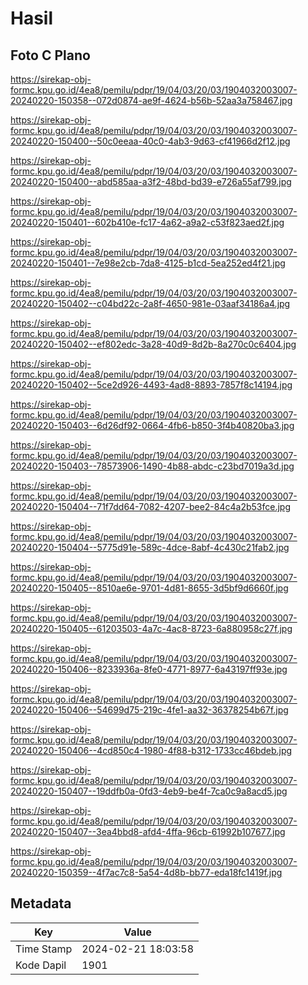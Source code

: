 # Hasil

## Foto C Plano

https://sirekap-obj-formc.kpu.go.id/4ea8/pemilu/pdpr/19/04/03/20/03/1904032003007-20240220-150358--072d0874-ae9f-4624-b56b-52aa3a758467.jpg

https://sirekap-obj-formc.kpu.go.id/4ea8/pemilu/pdpr/19/04/03/20/03/1904032003007-20240220-150400--50c0eeaa-40c0-4ab3-9d63-cf41966d2f12.jpg

https://sirekap-obj-formc.kpu.go.id/4ea8/pemilu/pdpr/19/04/03/20/03/1904032003007-20240220-150400--abd585aa-a3f2-48bd-bd39-e726a55af799.jpg

https://sirekap-obj-formc.kpu.go.id/4ea8/pemilu/pdpr/19/04/03/20/03/1904032003007-20240220-150401--602b410e-fc17-4a62-a9a2-c53f823aed2f.jpg

https://sirekap-obj-formc.kpu.go.id/4ea8/pemilu/pdpr/19/04/03/20/03/1904032003007-20240220-150401--7e98e2cb-7da8-4125-b1cd-5ea252ed4f21.jpg

https://sirekap-obj-formc.kpu.go.id/4ea8/pemilu/pdpr/19/04/03/20/03/1904032003007-20240220-150402--c04bd22c-2a8f-4650-981e-03aaf34186a4.jpg

https://sirekap-obj-formc.kpu.go.id/4ea8/pemilu/pdpr/19/04/03/20/03/1904032003007-20240220-150402--ef802edc-3a28-40d9-8d2b-8a270c0c6404.jpg

https://sirekap-obj-formc.kpu.go.id/4ea8/pemilu/pdpr/19/04/03/20/03/1904032003007-20240220-150402--5ce2d926-4493-4ad8-8893-7857f8c14194.jpg

https://sirekap-obj-formc.kpu.go.id/4ea8/pemilu/pdpr/19/04/03/20/03/1904032003007-20240220-150403--6d26df92-0664-4fb6-b850-3f4b40820ba3.jpg

https://sirekap-obj-formc.kpu.go.id/4ea8/pemilu/pdpr/19/04/03/20/03/1904032003007-20240220-150403--78573906-1490-4b88-abdc-c23bd7019a3d.jpg

https://sirekap-obj-formc.kpu.go.id/4ea8/pemilu/pdpr/19/04/03/20/03/1904032003007-20240220-150404--71f7dd64-7082-4207-bee2-84c4a2b53fce.jpg

https://sirekap-obj-formc.kpu.go.id/4ea8/pemilu/pdpr/19/04/03/20/03/1904032003007-20240220-150404--5775d91e-589c-4dce-8abf-4c430c21fab2.jpg

https://sirekap-obj-formc.kpu.go.id/4ea8/pemilu/pdpr/19/04/03/20/03/1904032003007-20240220-150405--8510ae6e-9701-4d81-8655-3d5bf9d6660f.jpg

https://sirekap-obj-formc.kpu.go.id/4ea8/pemilu/pdpr/19/04/03/20/03/1904032003007-20240220-150405--61203503-4a7c-4ac8-8723-6a880958c27f.jpg

https://sirekap-obj-formc.kpu.go.id/4ea8/pemilu/pdpr/19/04/03/20/03/1904032003007-20240220-150406--8233936a-8fe0-4771-8977-6a43197ff93e.jpg

https://sirekap-obj-formc.kpu.go.id/4ea8/pemilu/pdpr/19/04/03/20/03/1904032003007-20240220-150406--54699d75-219c-4fe1-aa32-36378254b67f.jpg

https://sirekap-obj-formc.kpu.go.id/4ea8/pemilu/pdpr/19/04/03/20/03/1904032003007-20240220-150406--4cd850c4-1980-4f88-b312-1733cc46bdeb.jpg

https://sirekap-obj-formc.kpu.go.id/4ea8/pemilu/pdpr/19/04/03/20/03/1904032003007-20240220-150407--19ddfb0a-0fd3-4eb9-be4f-7ca0c9a8acd5.jpg

https://sirekap-obj-formc.kpu.go.id/4ea8/pemilu/pdpr/19/04/03/20/03/1904032003007-20240220-150407--3ea4bbd8-afd4-4ffa-96cb-61992b107677.jpg

https://sirekap-obj-formc.kpu.go.id/4ea8/pemilu/pdpr/19/04/03/20/03/1904032003007-20240220-150359--4f7ac7c8-5a54-4d8b-bb77-eda18fc1419f.jpg


## Metadata

| Key        | Value               |
| ---------- | ------------------- |
| Time Stamp | 2024-02-21 18:03:58 |
| Kode Dapil | 1901                |



